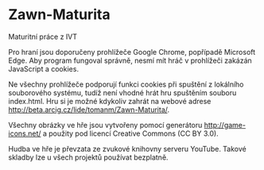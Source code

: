 # Zawn-Maturita
Maturitní práce z IVT

Pro hraní jsou doporučeny prohlížeče Google Chrome, popřípadě Microsoft Edge. Aby program fungoval správně, nesmí mít hráč v prohlížeči zakázán JavaScript a cookies.

Ne všechny prohlížeče podporují funkci cookies při spuštění z lokálního souborového systému, tudíž není vhodné hrát hru spuštěním souboru index.html. Hru si je možné kdykoliv zahrát na webové adrese http://beta.arcig.cz/lide/tomanm/Zawn-Maturita/.

Všechny obrázky ve hře jsou vytvořeny pomocí generátoru http://game-icons.net/ a použity pod licencí Creative Commons (CC BY 3.0).

Hudba ve hře je převzata ze zvukové knihovny serveru YouTube. Takové skladby lze u všech projektů používat bezplatně.
